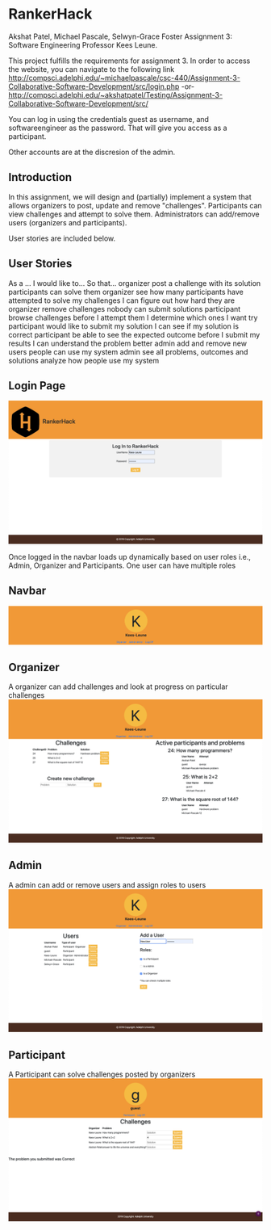 # RankerHack
Akshat Patel, Michael Pascale, Selwyn-Grace Foster Assignment 3: Software Engineering Professor Kees Leune.

This project fulfills the requirements for assignment 3. In order to access the website, you can navigate to the following link
  http://compsci.adelphi.edu/~michaelpascale/csc-440/Assignment-3-Collaborative-Software-Development/src/login.php
                      -or-
  http://compsci.adelphi.edu/~akshatpatel/Testing/Assignment-3-Collaborative-Software-Development/src/

You can log in using the credentials guest as username, and softwareengineer as the password. That will give you access as a participant.

Other accounts are at the discresion of the admin.

## Introduction

In this assignment, we will design and (partially) implement a system that allows organizers to post, update and remove "challenges". Participants can view challenges and attempt to solve them. Administrators can add/remove users (organizers and participants).

User stories are included below.


## User Stories
As a ...	I would like to...	So that...
organizer	post a challenge with its solution	 participants can solve them
organizer	see how many participants have attempted to solve my challenges 	 I can figure out how hard they are
organizer 	remove challenges  	 nobody can submit solutions
participant 	browse challenges before I attempt them 	 I determine which ones I want try
participant	would like to submit my solution 	 I can see if my solution is correct
participant 	be able to see the expected outcome before I submit my results 	 I can understand the problem better
 admin	add and remove new users 	 people can use my system
 admin	see all problems, outcomes and solutions 	 analyze how people use my system

## Login Page
![Screenshot](https://github.com/AKSHAT3272/Assignment-3-Collaborative-Software-Development/blob/master/Screenshots/login.png)

Once logged in the navbar loads up dynamically based on user roles i.e., Admin, Organizer and Participants. One user can have multiple roles

## Navbar

![Screenshot](https://github.com/AKSHAT3272/Assignment-3-Collaborative-Software-Development/blob/master/Screenshots/Navbar.png)

## Organizer

A organizer can add challenges and look at progress on particular challenges
![Screenshot](https://github.com/AKSHAT3272/Assignment-3-Collaborative-Software-Development/blob/master/Screenshots/Organizer.png)

## Admin

A admin can add or remove users and assign roles to users
![Screenshot](https://github.com/AKSHAT3272/Assignment-3-Collaborative-Software-Development/blob/master/Screenshots/Admin.png)

## Participant

A Participant can solve challenges posted by organizers
![Screenshot](https://github.com/AKSHAT3272/Assignment-3-Collaborative-Software-Development/blob/master/Screenshots/Participant.png)
